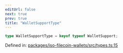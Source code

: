 ```yaml
---
editUrl: false
next: true
prev: true
title: "WalletSupportType"
---
```


```ts
type WalletSupportType = keyof typeof WalletSupport;
```

Defined in: [packages/iso-filecoin-wallets/src/types.ts:15](https://github.com/hugomrdias/filecoin/blob/main/packages/iso-filecoin-wallets/src/types.ts#L15)
